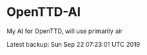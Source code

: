 # OpenTTD-AI
My AI for OpenTTD, will use primarily air

Latest backup: Sun Sep 22 07:23:01 UTC 2019
